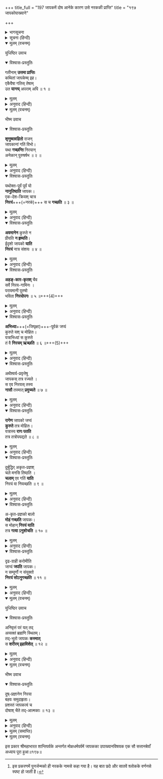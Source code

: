 +++
title_full = "197 जापकमें दोष आनेके कारण उसे नरककी प्राप्ति"
title = "१९७ जापकोपाख्याने"

+++

<details><summary>भागसूचना</summary>

सप्तनवत्यधिकशततमोऽध्यायः
</details>

<details><summary>सूचना (हिन्दी)</summary>

जापकमें दोष आनेके कारण उसे नरककी प्राप्ति
</details>

<details open><summary>मूलम् (वचनम्)</summary>

युधिष्ठिर उवाच
</details>

<details open><summary>विश्वास-प्रस्तुतिः</summary>

गतीनाम् **उत्तमा प्राप्तिः**  
कथितां जापकेष्व् इह।  
एकैवैषा गतिस् तेषाम्  
उत **यान्त्य्** अपराम् अपि ॥ १ ॥
</details>

<details><summary>मूलम्</summary>

गतीनामुत्तमा प्राप्तिः कथितां जापकेष्विह।  
एकैवैषा गतिस्तेषामुत यान्त्यपरामपि ॥ १ ॥
</details>

<details><summary>अनुवाद (हिन्दी)</summary>

_युधिष्ठिरने पूछा—_ पितामह! आपने यहाँ जापकोंके लिये गतियोंमें उत्तम गतिकी प्राप्ति बतायी है। क्या उनके लिये एकमात्र यही गति है? या वे किसी दूसरी गतिको भी प्राप्त होते हैं?॥१॥
</details>

<details open><summary>मूलम् (वचनम्)</summary>

भीष्म उवाच
</details>

<details open><summary>विश्वास-प्रस्तुतिः</summary>

**शृणुष्वावहितो** राजन्  
जापकानां गतिं विभो।  
यथा **गच्छन्ति** निरयान्  
अनेकान् पुरुषर्षभ ॥ २ ॥
</details>

<details><summary>मूलम्</summary>

शृणुष्वावहितो राजन् जापकानां गतिं विभो।  
यथा गच्छन्ति निरयाननेकान् पुरुषर्षभ ॥ २ ॥
</details>

<details><summary>अनुवाद (हिन्दी)</summary>

_भीष्मजीने कहा—_ राजन्! तुम सावधान होकर जापकोंकी गतिका वर्णन सुनो। प्रभो! पुरुषप्रवर! अब मैं यह बता रहा हूँ कि वे किस तरह नाना प्रकारके नरकोंमें पड़ते हैं[^*]॥२॥
</details>

<details open><summary>विश्वास-प्रस्तुतिः</summary>

यथोक्त-पूर्वं पूर्वं यो  
**नानुतिष्ठति** जापकः।  
एक-देश-क्रियश् चात्र  
**निरयं**+++(=नरकं)+++ स च **गच्छति** ॥ ३ ॥
</details>

<details><summary>मूलम्</summary>

यथोक्तपूर्वं पूर्वं यो नानुतिष्ठति जापकः।  
एकदेशक्रियश्चात्र निरयं स च गच्छति ॥ ३ ॥
</details>

<details><summary>अनुवाद (हिन्दी)</summary>

जो जापक जैसा पहले बताया गया है, उसी तरह नियमोंका ठीक-ठीक पालन नहीं करता, एकदेशका ही अनुष्ठान करता है अर्थात् किसी एक ही नियमका पालन करता है, वह नरकमें पड़ता है॥३॥
</details>

<details open><summary>विश्वास-प्रस्तुतिः</summary>

**अवमानेन** कुरुते न  
प्रीयति **न हृष्यति**।  
ईदृशो जापको **याति**  
**निरयं** नात्र संशयः ॥ ४ ॥
</details>

<details><summary>मूलम्</summary>

अवमानेन कुरुते न प्रीयति न हृष्यति।  
ईदृशो जापको याति निरयं नात्र संशयः ॥ ४ ॥
</details>

<details><summary>अनुवाद (हिन्दी)</summary>

जो अवहेलनापूर्वक जप करता है, उसके प्रति प्रेम या प्रसन्नता नहीं प्रकट करता है, ऐसा जापक भी निःसंदेह नरकमें ही पड़ता है॥४॥
</details>

<details open><summary>विश्वास-प्रस्तुतिः</summary>

**अहङ्-कार-कृतश्** चैव  
सर्वे निरय-गामिनः ।  
परावमानी पुरुषो  
भविता **निरयोपगः** ॥ ५ ॥+++(4)+++
</details>

<details><summary>मूलम्</summary>

अहङ्कारकृतश्चैव सर्वे निरयगामिनः ।  
परावमानी पुरुषो भविता निरयोपगः ॥ ५ ॥
</details>

<details><summary>अनुवाद (हिन्दी)</summary>

जपके कारण अपनेमें बड़प्पनका अभिमान करनेवाले सभी जापक नरकगामी होते हैं। दूसरोंका अपमान करनेवाला जापक भी नरकमें ही पड़ता है॥५॥
</details>

<details open><summary>विश्वास-प्रस्तुतिः</summary>

**अभिध्या**+++(=जिघृक्षा)+++-पूर्वकं जप्यं  
कुरुते यश् च मोहितः।  
यत्राभिध्यां स कुरुते  
तं वै **निरयम् ऋच्छति** ॥ ६ ॥+++(5)+++
</details>

<details><summary>मूलम्</summary>

अभिध्यापूर्वकं जप्यं कुरुते यश्च मोहितः।  
यत्राभिध्यां स कुरुते तं वै निरयमृच्छति ॥ ६ ॥
</details>

<details><summary>अनुवाद (हिन्दी)</summary>

जो मोहित हो फलकी इच्छा रखकर जप करता है, वह जिस फलका चिन्तन करता है, उसीके उपयुक्त नरकमें पड़ता है॥६॥
</details>

<details open><summary>विश्वास-प्रस्तुतिः</summary>

अथैश्वर्य-प्रवृत्तेषु  
जापकस् तत्र रज्यते ।  
स एव निरयस् तस्य  
**नासौ** तस्मात् **प्रमुच्यते** ॥ ७ ॥
</details>

<details><summary>मूलम्</summary>

अथैश्वर्यप्रवृत्तेषु जापकस्तत्र रज्यते ।  
स एव निरयस्तस्य नासौ तस्मात् प्रमुच्यते ॥ ७ ॥
</details>

<details><summary>अनुवाद (हिन्दी)</summary>

यदि जप करनेवाले साधकको अणिमा आदि ऐश्वर्य प्राप्त हों और वह उनमें अनुरक्त हो जाय तो वह ही उसके लिये नरक है, वह उससे छुटकारा नहीं पाता है॥
</details>

<details open><summary>विश्वास-प्रस्तुतिः</summary>

**रागेण** जापको जप्यं  
**कुरुते** तत्र मोहितः।  
यत्रास्य **रागः पतति**  
तत्र तत्रोपपद्यते ॥ ८ ॥
</details>

<details><summary>मूलम्</summary>

रागेण जापको जप्यं कुरुते तत्र मोहितः।  
यत्रास्य रागः पतति तत्र तत्रोपपद्यते ॥ ८ ॥
</details>

<details><summary>अनुवाद (हिन्दी)</summary>

जो जापक मोहके वशीभूत हो विषयासक्तिपूर्वक जप करता है, वह जिस फलमें उसकी आसक्ति होती है, उसीके अनुरूप शरीरको प्राप्त होता है। इस प्रकार उसका पतन हो जाता है॥८॥
</details>

<details open><summary>विश्वास-प्रस्तुतिः</summary>

दुर्बुद्धिर् अकृत-प्रज्ञश्  
चले मनसि तिष्ठति ।  
**चलाम्** एव गतिं **याति**  
निरयं वा नियच्छति ॥ ९ ॥
</details>

<details><summary>मूलम्</summary>

दुर्बुद्धिरकृतप्रज्ञश्चले मनसि तिष्ठति ।  
चलामेव गतिं याति निरयं वा नियच्छति ॥ ९ ॥
</details>

<details><summary>अनुवाद (हिन्दी)</summary>

जिसकी बुद्धि भोगोंमें आसक्तिके कारण दूषित है तथा जो विवेकशील नहीं है, वह जापक यदि मनके चंचल रहते हुए ही जप करता है तो विनाशशील गतिको प्राप्त होता है अथवा नरकमें गिरता है। अर्थात् विनाशशील या स्वर्गादि विचलित स्वभाववाले लोकोंको प्राप्त होता है या तिर्यक्-योनियोंमें जाता है॥९॥
</details>

<details open><summary>विश्वास-प्रस्तुतिः</summary>

अ-कृत-प्रज्ञको बालो  
**मोहं गच्छति** जापकः।  
स मोहान् **निरयं याति**  
तत्र **गत्वा ऽनुशोचति** ॥ १० ॥
</details>

<details><summary>मूलम्</summary>

अकृतप्रज्ञको बालो मोहं गच्छति जापकः।  
स मोहान्निरयं याति तत्र गत्वानुशोचति ॥ १० ॥
</details>

<details><summary>अनुवाद (हिन्दी)</summary>

जो विवेकशून्य मूढ़ जापक मोहग्रस्त हो जाता है, वह उस मोहके कारण नरकमें गिरता है और उसमें गिरकर निरन्तर शोकमग्न रहता है॥१०॥
</details>

<details open><summary>विश्वास-प्रस्तुतिः</summary>

दृढ-ग्राही करोमीति  
जाप्यं **जपति** जापकः।  
न सम्पूर्णो न संयुक्तो  
**निरयं सोऽनुगच्छति** ॥ ११ ॥
</details>

<details><summary>मूलम्</summary>

दृढग्राही करोमीति जाप्यं जपति जापकः।  
न सम्पूर्णो न संयुक्तो निरयं सोऽनुगच्छति ॥ ११ ॥
</details>

<details><summary>अनुवाद (हिन्दी)</summary>

‘मैं निश्चय ही जपका अनुष्ठान पूरा करूँगा,’ ऐसा दृढ़ आग्रह रखकर जो जापक जपमें प्रवृत्त होता है, परंतु न तो उसमें अच्छी तरह संलग्न होता है और न उसे पूरा ही कर पाता है, वह नरकमें गिरता है॥११॥
</details>

<details open><summary>मूलम् (वचनम्)</summary>

युधिष्ठिर उवाच
</details>

<details open><summary>विश्वास-प्रस्तुतिः</summary>

अनिवृत्तं परं यत् तद्  
अव्यक्तं ब्रह्मणि स्थितम्।  
तद्-भूतो जापकः **कस्मात्**  
स **शरीरम् इहाविशेत्** ॥ १२ ॥
</details>

<details><summary>मूलम्</summary>

अनिवृत्तं परं यत्तदव्यक्तं ब्रह्मणि स्थितम्।  
तद्भूतो जापकः कस्मात् स शरीरमिहाविशेत् ॥ १२ ॥
</details>

<details><summary>अनुवाद (हिन्दी)</summary>

_युधिष्ठिरने पूछा—_ जो कभी निवृत्त न होनेवाला सनातन अव्यक्त ब्रह्म है, उस गायत्रीके जपमें स्थित रहने-वाला एवं उससे भावित हुआ जापक किस कारणसे यहाँ शरीरमें प्रवेश करता है अर्थात् पुनर्जन्म ग्रहण करता है?॥
</details>

<details open><summary>मूलम् (वचनम्)</summary>

भीष्म उवाच
</details>

<details open><summary>विश्वास-प्रस्तुतिः</summary>

दुष्-प्रज्ञानेन निरया  
बहवः समुदाहृताः।  
प्रशस्तं जापकत्वं च  
दोषाश् चैते तद्-आत्मकाः ॥ १३ ॥
</details>

<details><summary>मूलम्</summary>

दुष्प्रज्ञानेन निरया बहवः समुदाहृताः।  
प्रशस्तं जापकत्वं च दोषाश्चैते तदात्मकाः ॥ १३ ॥
</details>

<details><summary>अनुवाद (हिन्दी)</summary>

_भीष्मजीने कहा—_ राजन्! काम आदिसे बुद्धि दूषित होनेके कारण ही उसके लिये बहुत-से नरकोंकी प्राप्ति अर्थात् नाना योनियोंमें जन्म ग्रहण करनेकी बात कही गयी है। जापक होना तो बहुत उत्तम है। वे उपर्युक्त राग आदि दोष तो उसमें दूषित बुद्धिके कारण ही आते हैं॥
</details>

<details><summary>मूलम् (समाप्तिः)</summary>

इति श्रीमहाभारते शान्तिपर्वणि मोक्षधर्मपर्वणि जापकोपाख्याने सप्तनवत्यधिकशततमोऽध्यायः ॥ १९७ ॥
</details>

<details open><summary>मूलम् (वचनम्)</summary>

इस प्रकार श्रीमहाभारत शान्तिपर्वके अन्तर्गत मोक्षधर्मपर्वमें जापकका उपाख्यानविषयक एक सौ सत्तानबेवाँ अध्याय पूरा हुआ॥१९७॥
</details>

[^*]: इस प्रकरणमें पुनर्जन्मको ही नरकके नामसे कहा गया है। यह बात छठे और सातवें श्लोकके वर्णनसे स्पष्ट हो जाती है।
